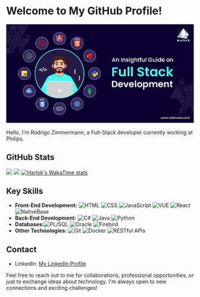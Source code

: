 # Welcome to My GitHub Profile!

![Full-Stack Developer](Guide_to_Full_Stack_Development_000eb0b2d0.jpg)

Hello, I'm Rodrigo Zimmermann, a Full-Stack developer currently working at Philips.

## GitHub Stats

![](https://github-readme-stats.vercel.app/api?username=RodrigoZimmermann&theme=react&hide_border=false&include_all_commits=true&count_private=true)
![](https://github-readme-stats.vercel.app/api/top-langs/?username=RodrigoZimmermann&theme=react&hide_border=false&include_all_commits=true&count_private=true&layout=compact)
[![Harlok's WakaTime stats](https://github-readme-stats.vercel.app/api/wakatime?username=ffflabs)](https://github.com/anuraghazra/github-readme-stats)

## Key Skills

- **Front-End Development:** ![HTML](https://img.shields.io/badge/-HTML-orange) ![CSS](https://img.shields.io/badge/-CSS-blue) ![JavaScript](https://img.shields.io/badge/-JavaScript-yellow) ![VUE](https://img.shields.io/badge/-VUE-green) ![React](https://img.shields.io/badge/-React-blueviolet) ![NativeBase](https://img.shields.io/badge/-NativeBase-lightgrey)
- **Back-End Development:** ![C#](https://img.shields.io/badge/-C%23-purple) ![Java](https://img.shields.io/badge/-Java-red) ![Python](https://img.shields.io/badge/-Python-blue)
- **Databases:**![PL/SQL](https://img.shields.io/badge/-PL%2FSQL-orange) ![Oracle](https://img.shields.io/badge/-Oracle-red) ![Firebird](https://img.shields.io/badge/-Firebird-lightgrey)
- **Other Technologies:** ![Git](https://img.shields.io/badge/-Git-black) ![Docker](https://img.shields.io/badge/-Docker-blue) ![RESTful APIs](https://img.shields.io/badge/-RESTful%20APIs-green)

## Contact

- LinkedIn: [My LinkedIn Profile](https://br.linkedin.com/in/rodrigo-lu%C3%ADs-zimmermann-869155180)

Feel free to reach out to me for collaborations, professional opportunities, or just to exchange ideas about technology. I'm always open to new connections and exciting challenges!

